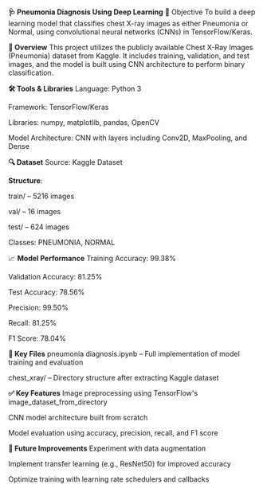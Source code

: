 **🩺 Pneumonia Diagnosis Using Deep Learning**
📍 Objective
To build a deep learning model that classifies chest X-ray images as either Pneumonia or Normal, using convolutional neural networks (CNNs) in TensorFlow/Keras.

**🧠 Overview**
This project utilizes the publicly available Chest X-Ray Images (Pneumonia) dataset from Kaggle. It includes training, validation, and test images, and the model is built using CNN architecture to perform binary classification.

**🛠️ Tools & Libraries**
Language: Python 3

Framework: TensorFlow/Keras

Libraries: numpy, matplotlib, pandas, OpenCV

Model Architecture: CNN with layers including Conv2D, MaxPooling, and Dense

**🔍 Dataset**
Source: Kaggle Dataset

**Structure**:

train/ – 5216 images

val/ – 16 images

test/ – 624 images

Classes: PNEUMONIA, NORMAL

📈 **Model Performance**
Training Accuracy: 99.38%

Validation Accuracy: 81.25%

Test Accuracy: 78.56%

Precision: 99.50%

Recall: 81.25%

F1 Score: 78.04%

**📁 Key Files**
pneumonia diagnosis.ipynb – Full implementation of model training and evaluation

chest_xray/ – Directory structure after extracting Kaggle dataset

**✅ Key Features**
Image preprocessing using TensorFlow's image_dataset_from_directory

CNN model architecture built from scratch

Model evaluation using accuracy, precision, recall, and F1 score

**🚀 Future Improvements**
Experiment with data augmentation

Implement transfer learning (e.g., ResNet50) for improved accuracy

Optimize training with learning rate schedulers and callbacks
